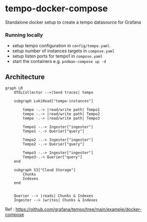 # tempo-docker-compose
Standalone docker setup to create a tempo datasource for Grafana

### Running locally
- setup tempo configuration in `config/tempo.yaml`. 
- setup number of instances targets in `compose.yaml`
- setup listen ports for tempo1 in `compose.yaml`
- start the containers e.g. `podman-compose up -d`

## Architecture
```mermaid
graph LR
    OTELCollector -->|Send traces| tempo
    
    subgraph LokiRead["tempo-instances"]

        tempo -.-> |read/write path| Tempo1
        tempo -.-> |read/write path| Tempo2
        tempo -.-> |read/write path| Tempo3

        Tempo1 -.-> Ingester["ingester"]
        Tempo1 -.-> Querier["query"]
   
        Tempo2 -.-> Ingester["ingester"]
        Tempo2 -.-> Querier["query"]
    
        Tempo3 -.-> Ingester["ingester"]
        Tempo3-.-> Querier["query"]
    end

    subgraph S3["Cloud Storage"]
        Chunks
        Indexes
    end


    Querier --> |reads| Chunks & Indexes
    Ingester --> |writes| Chunks & Indexes
```

Ref : https://github.com/grafana/tempo/tree/main/example/docker-compose
